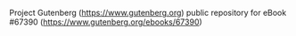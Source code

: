 Project Gutenberg (https://www.gutenberg.org) public repository for eBook #67390 (https://www.gutenberg.org/ebooks/67390)
